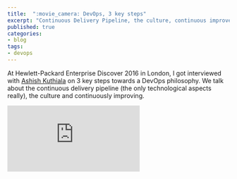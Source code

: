```yaml
---
title:  ":movie_camera: DevOps, 3 key steps"
excerpt: "Continuous Delivery Pipeline, the culture, continuous improvements"
published: true
categories:
- blog
tags:
- devops
---
```


At Hewlett-Packard Enterprise Discover 2016 in London, I got interviewed with 
[Ashish Kuthiala](https://twitter.com/kuthiala) on 3 key steps towards a DevOps
philosophy. We talk about the continuous delivery pipeline (the only 
technological aspects really), the culture and continuously improving.

<iframe src="https://www.youtube.com/embed/p1iwmB4SW9E" frameborder="0" allowfullscreen></iframe>
